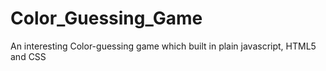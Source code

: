 # Color_Guessing_Game
An interesting Color-guessing game which built in plain javascript, HTML5 and CSS

